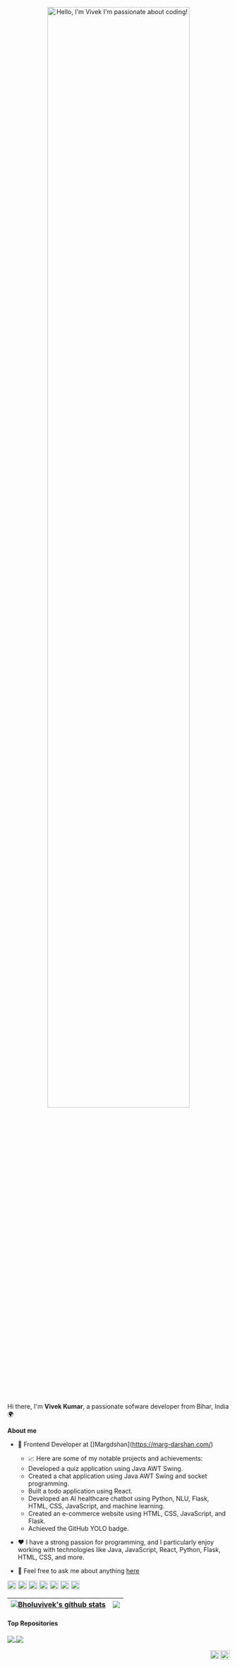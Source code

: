<p align="center">
  <a href="YOUR_WEBSITE_URL">
    <img width="80%" alt="Hello, I'm Vivek I'm passionate about coding!" src="https://avatars.githubusercontent.com/u/102277762?s=400&u=141b8963803f46800af77b5fe2ccb0bfd3f28edd&v=4" />
  </a>
</p>

<br />

Hi there, I'm **Vivek Kumar**, a passionate sofware  developer from Bihar, India 🌍

**About me**

- 💼 Frontend Developer at []Margdshan](https://marg-darshan.com/)

  - 📈 Here are some of my notable projects and achievements:
  - Developed a quiz application using Java AWT Swing.
  - Created a chat application using Java AWT Swing and socket programming.
  - Built a todo application using React.
  - Developed an AI healthcare chatbot using Python, NLU, Flask, HTML, CSS, JavaScript, and machine learning.
  - Created an e-commerce website using HTML, CSS, JavaScript, and Flask.
  - Achieved the GitHub YOLO badge.

- ❤️ I have a strong passion for programming, and I particularly enjoy working with technologies like Java, JavaScript, React, Python, Flask, HTML, CSS, and more.


- 💬 Feel free to ask me about anything [here](https://github.com/Bholuvivek)

<code><img height="20" alt="java" src="https://icons8.com/icon/GPfHz0SM85FX/java"></code>
<code><img height="20" alt="javascript" src="https://icons8.com/icon/tGvHBPJaKqEd/javascript"></code>
<code><img height="20" alt="react" src="https://icons8.com/icon/123603/react-native"></code>
<code><img height="20" alt="html" src="https://icons8.com/icon/20909/html-5"></code>
<code><img height="20" alt="css" src="https://icons8.com/icon/g1UMGWyT4yZa/css"></code>
<code><img height="20" alt="python" src="https://icons8.com/icon/13441/python"></code>
<code><img height="20" alt="sql" src="https://icons8.com/icon/B3VgW5sZRz8U/sql"></code>
    

| <a href="https://github.com/Bholuvivek/github-readme-stats"><img align="center" src="https://github-readme-stats.vercel.app/api?username=Bholuvivek&show_icons=true&include_all_commits=true&theme=buefy&hide_border=true" alt="Bholuvivek's github stats" /></a> | <a href="https://github.com/Bholuvivek/github-readme-stats"><img align="center" src="https://github-readme-stats.vercel.app/api/top-langs/?username=BholuvivekkE&layout=compact&theme=buefy&hide_border=true" /></a> |
| ------------- | ------------- |

#### Top Repositories

<a href="https://github.com/Bholuvivej/SPFD">
  <img align="center" src="https://github-readme-stats.vercel.app/api/pin/?username=Boluvivek&repo=Java-Project&theme=buefy" />
</a>

<a href="https://github.com/YOUR_GITHUB_USERNAME/ANOTHER_REPO_NAME">
  <img align="center" src="https://github-readme-stats.vercel.app/api/pin/?username=Bholuvivek&repo=SCS&theme=buefy" />
</a>

<br />
<br />

<a href="https://twitter.com/BholuVivek">
  <img align="right" alt="Vivek | Twitter" width="21px" src="https://icons8.com/icon/111057/x" />
</a>
<a href="https://www.linkedin.com/in/vivekbholu/">
  <img align="right" alt="Vivek Kumar |LinkedIn" width="20px" src="https://icons8.com/icon/13930/linkedin" />
</a>
